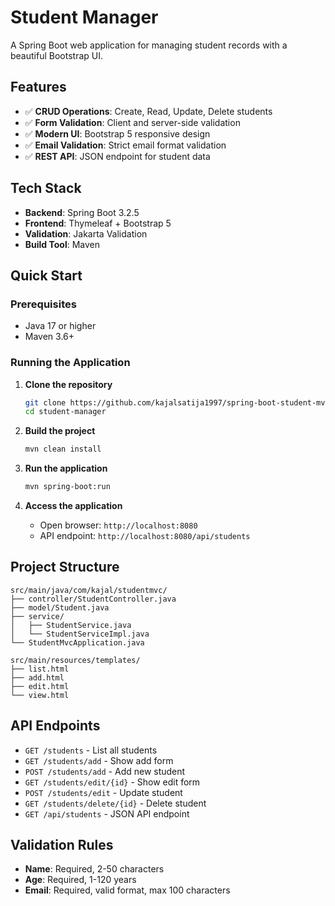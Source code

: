 # Student Manager

A Spring Boot web application for managing student records with a beautiful Bootstrap UI.

## Features

- ✅ **CRUD Operations**: Create, Read, Update, Delete students
- ✅ **Form Validation**: Client and server-side validation
- ✅ **Modern UI**: Bootstrap 5 responsive design
- ✅ **Email Validation**: Strict email format validation
- ✅ **REST API**: JSON endpoint for student data

## Tech Stack

- **Backend**: Spring Boot 3.2.5
- **Frontend**: Thymeleaf + Bootstrap 5
- **Validation**: Jakarta Validation
- **Build Tool**: Maven

## Quick Start

### Prerequisites
- Java 17 or higher
- Maven 3.6+

### Running the Application

1. **Clone the repository**
   ```bash
   git clone https://github.com/kajalsatija1997/spring-boot-student-mvc.git
   cd student-manager
   ```

2. **Build the project**
   ```bash
   mvn clean install
   ```

3. **Run the application**
   ```bash
   mvn spring-boot:run
   ```

4. **Access the application**
   - Open browser: `http://localhost:8080`
   - API endpoint: `http://localhost:8080/api/students`

## Project Structure

```
src/main/java/com/kajal/studentmvc/
├── controller/StudentController.java
├── model/Student.java
├── service/
│   ├── StudentService.java
│   └── StudentServiceImpl.java
└── StudentMvcApplication.java

src/main/resources/templates/
├── list.html
├── add.html
├── edit.html
└── view.html
```

## API Endpoints

- `GET /students` - List all students
- `GET /students/add` - Show add form
- `POST /students/add` - Add new student
- `GET /students/edit/{id}` - Show edit form
- `POST /students/edit` - Update student
- `GET /students/delete/{id}` - Delete student
- `GET /api/students` - JSON API endpoint

## Validation Rules

- **Name**: Required, 2-50 characters
- **Age**: Required, 1-120 years
- **Email**: Required, valid format, max 100 characters 
